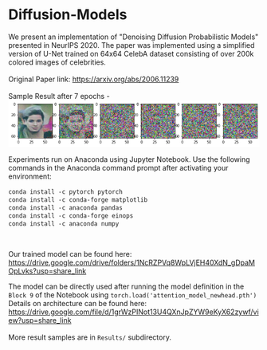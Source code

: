 # Diffusion-Models
We present an implementation of "Denoising Diffusion Probabilistic Models" presented in NeurIPS 2020. The paper was implemented using a simplified version of U-Net trained on 64x64 CelebA dataset consisting of over 200k colored images of celebrities. <br />
<br />
Original Paper link: https://arxiv.org/abs/2006.11239<br />
<br />
Sample Result after 7 epochs -<br />
![Alt text](/Results/image12.png?raw=true "Image Generated after 7 epochs")
<br />


Experiments run on Anaconda using Jupyter Notebook. Use the following commands in the Anaconda command prompt after activating your environment:<br />
```
conda install -c pytorch pytorch
conda install -c conda-forge matplotlib
conda install -c anaconda pandas
conda install -c conda-forge einops
conda install -c anaconda numpy
```
<br />

Our trained model can be found here: https://drive.google.com/drive/folders/1NcRZPVq8WpLVjEH40XdN_gDpaMOpLvks?usp=share_link <br />

The model can be directly used after running the model definition in the `Block 9` of the Notebook using `torch.load('attention_model_newhead.pth')`
<br />
Details on architecture can be found here: https://drive.google.com/file/d/1grWzPINot13U4QXnJpZYW9eKyX62zywf/view?usp=share_link<br />
<br />
More result samples are in `Results/` subdirectory. <br />

